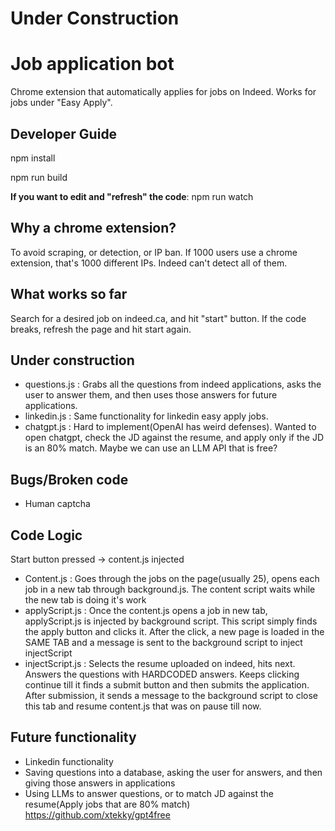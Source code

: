 # Under Construction

# Job application bot

Chrome extension that automatically applies for jobs on Indeed. Works for jobs under "Easy Apply". 


## Developer Guide

npm install

npm run build

**If you want to edit and "refresh" the code**:
npm run watch

## Why a chrome extension?

To avoid scraping, or detection, or IP ban. If 1000 users use a chrome extension, that's 1000 different IPs. Indeed can't detect all of them. 

## What works so far

Search for a desired job on indeed.ca, and hit "start" button. If the code breaks, refresh the page and hit start again. 

## Under construction

* questions.js : Grabs all the questions from indeed applications, asks the user to answer them, and then uses those answers for future applications. 
* linkedin.js : Same functionality for linkedin easy apply jobs. 
* chatgpt.js : Hard to implement(OpenAI has weird defenses). Wanted to open chatgpt, check the JD against the resume, and apply only if the JD is an 80% match. Maybe we can use an LLM API that is free?

## Bugs/Broken code

* Human captcha

## Code Logic

Start button pressed -> content.js injected

* Content.js : Goes through the jobs on the page(usually 25), opens each job in a new tab through background.js. The content script waits while the new tab is doing it's work
* applyScript.js : Once the content.js opens a job in new tab, applyScript.js is injected by background script. This script simply finds the apply button and clicks it. After the click, a new page is loaded in the SAME TAB and a message is sent to the background script to inject injectScript
* injectScript.js : Selects the resume uploaded on indeed, hits next. Answers the questions with HARDCODED answers. Keeps clicking continue till it finds a submit button and then submits the application. After submission, it sends a message to the background script to close this tab and resume content.js that was on pause till now. 


## Future functionality
* Linkedin functionality
* Saving questions into a database, asking the user for answers, and then giving those answers in applications
* Using LLMs to answer questions, or to match JD against the resume(Apply jobs that are 80% match) https://github.com/xtekky/gpt4free
